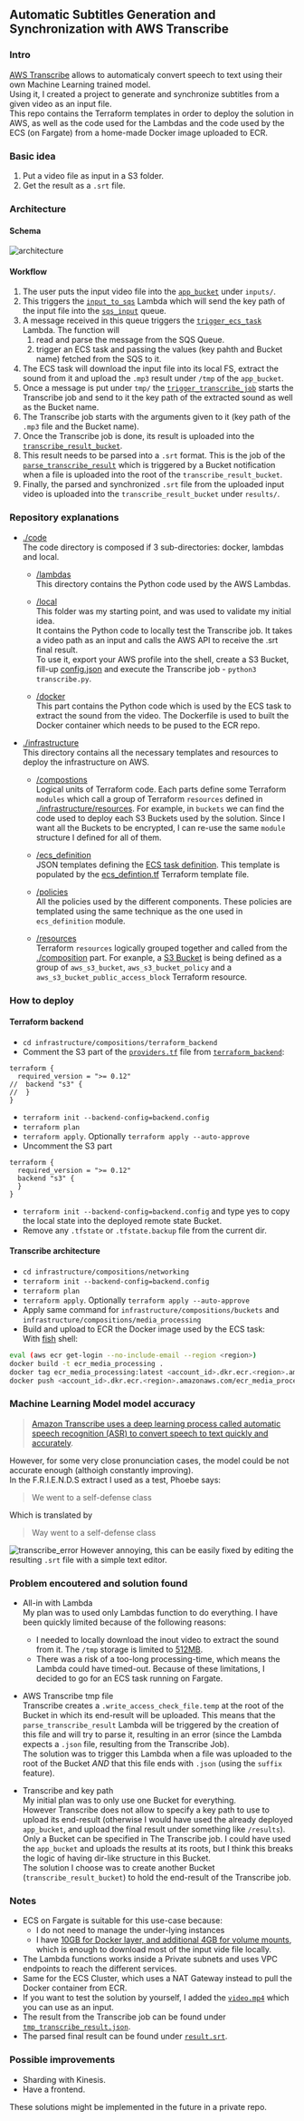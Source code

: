 ## Automatic Subtitles Generation and Synchronization with AWS Transcribe

### Intro
[AWS Transcribe](https://aws.amazon.com/transcribe/) allows to automaticaly convert speech to text using their own Machine Learning trained model. <br />
Using it, I created a project to generate and synchronize subtitles from a given video as an input file. <br />
This repo contains the Terraform templates in order to deploy the solution in AWS, as well as the code used for the Lambdas and the code used by the ECS (on Fargate) from a home-made Docker image uploaded to ECR.

### Basic idea
1. Put a video file as input in a S3 folder.
2. Get the result as a `.srt` file.

### Architecture
#### Schema
![architecture](./readme_assets/aws_subtitles_infrastructure.png)

#### Workflow
1. The user puts the input video file into the [`app_bucket`](infrastructure/compositions/buckets/main.tf) under `inputs/`.
2. This triggers the [`input_to_sqs`](./code/lambdas/input_to_sqs/main.py) Lambda which will send the key path of the input file into the [`sqs_input`](./infrastructure/compositions/media_processing/sqs.tf) queue.
3. A message received in this queue triggers the [`trigger_ecs_task`](./code/lambdas/trigger_ecs_task/main.py) Lambda. The function will
   1. read and parse the message from the SQS Queue.
   2. trigger an ECS task and passing the values (key pahth and Bucket name) fetched from the SQS to it.
4. The ECS task will download the input file into its local FS, extract the sound from it and upload the `.mp3` result under `/tmp` of the `app_bucket`.
5. Once a message is put under `tmp/` the [`trigger_transcribe_job`](./code/lambdas/trigger_transcribe_job/main.py) starts the Transcribe job and send to it the key path of the extracted sound as well as the Bucket name.
6. The Transcribe job starts with the arguments given to it (key path of the `.mp3` file and the Bucket name).
7. Once the Transcribe job is done, its result is uploaded into the [`transcribe_result_bucket`](infrastructure/compositions/buckets/main.tf).
8. This result needs to be parsed into a `.srt` format. This is the job of the [`parse_transcribe_result`](code/lambdas/parse_transcribe_result/main.py) which is triggered by a Bucket notification when a file is uploaded into the root of the `transcribe_result_bucket`.
9. Finally, the parsed and synchronized `.srt` file from the uploaded input video is uploaded into the `transcribe_result_bucket` under `results/`.


### Repository explanations
- [./code](./code) <br />
The code directory is composed if 3 sub-directories: docker, lambdas and local.

   - [/lambdas](./code/lambdas) <br />
This directory contains the Python code used by the AWS Lambdas.

   - [/local](./code/local) <br />
This folder was my starting point, and was used to validate my initial idea. <br />
It contains the Python code to locally test the Transcribe job. It takes a video path as an input and calls the AWS API to receive the .srt final result. <br />
To use it, export your AWS profile into the shell, create a S3 Bucket, fill-up [config.json](./code/local/config.json) and execute the Transcribe job - `python3 transcribe.py`.

   - [/docker](./code/docker) <br />
This part contains the Python code which is used by the ECS task to extract the sound from the video. The Dockerfile is used to built the Docker container which needs to be pused to the ECR repo. <br />

- [./infrastructure](./infrastructure) <br />
This directory contains all the necessary templates and resources to deploy the infrastructure on AWS.

   - [/compostions](./infrastructure/compositions) <br />
   Logical units of Terraform code. Each parts define some Terraform `modules` which call a group of Terraform `resources` defined in [./infrastructure/resources](./infrastructure/resources). For example, in `buckets` we can find the code used to deploy each S3 Buckets used by the solution. Since I want all the Buckets to be encrypted, I can re-use the same `module` structure I defined for all of them.

   - [/ecs_definition](./infrastructure/ecs_defintion) <br />
   JSON templates defining the [ECS task definition](https://docs.aws.amazon.com/AmazonECS/latest/userguide/task_definitions.html). This template is populated by the [ecs_defintion.tf](./infrastructure/compositions/media_processing/ecs_definition.tf) Terraform template file.

   - [/policies](./infrastructure/policies) <br />
   All the policies used by the different components. These policies are templated using the same technique as the one used in `ecs_definition` module.

   - [/resources](./infrastructure/resources) <br />
   Terraform `resources` logically grouped together and called from the [./composition](infrastructure/compositions/media_processing/ecs_definition.tf) part. For exanple, a [S3 Bucket](infrastructure/resources/storage/s3/main.tf) is being defined as a group of `aws_s3_bucket`, `aws_s3_bucket_policy` and a `aws_s3_bucket_public_access_block` Terraform resource.


### How to deploy
#### Terraform backend
- `cd infrastructure/compositions/terraform_backend`
- Comment the S3 part of the [`providers.tf`](./infrastructure/compositions/terraform_backend/providers.tf) file from [`terraform_backend`](./infrastructure/compositions/terraform_backend):
```
terraform {
  required_version = ">= 0.12"
//  backend "s3" {
//  }
}
```
- `terraform init --backend-config=backend.config`
- `terraform plan`
- `terraform apply`. Optionally `terraform apply --auto-approve`
- Uncomment the S3 part
```
terraform {
  required_version = ">= 0.12"
  backend "s3" {
  }
}
```
- `terraform init --backend-config=backend.config` and type yes to copy the local state into the deployed remote state Bucket.
- Remove any `.tfstate` or `.tfstate.backup` file from the current dir.

#### Transcribe architecture
- `cd infrastructure/compositions/networking`
- `terraform init --backend-config=backend.config`
- `terraform plan`
- `terraform apply`. Optionally `terraform apply --auto-approve`
- Apply same command for `infrastructure/compositions/buckets` and `infrastructure/compositions/media_processing`
- Build and upload to ECR the Docker image used by the ECS task: <br />
With [fish](https://fishshell.com/) shell:
```bash
eval (aws ecr get-login --no-include-email --region <region>)
docker build -t ecr_media_processing .
docker tag ecr_media_processing:latest <account_id>.dkr.ecr.<region>.amazonaws.com/ecr_media_processing:latest
docker push <account_id>.dkr.ecr.<region>.amazonaws.com/ecr_media_processing:latest
```

### Machine Learning Model model accuracy
> [Amazon Transcribe uses a deep learning process called automatic speech recognition (ASR) to convert speech to text quickly and accurately](https://aws.amazon.com/transcribe/).

However, for some very close pronunciation cases, the model could be not accurate enough (althoigh constantly improving). <br />
In the F.R.I.E.N.D.S extract I used as a test, Phoebe says:

> We went to a self-defense class

Which is translated by

> Way went to a self-defense class

![transcribe_error](./readme_assets/transcribe_error.png)
However annoying, this can be easily fixed by editing the resulting `.srt` file with a simple text editor.

### Problem encoutered and solution found
- All-in with Lambda <br />
My plan was to used only Lambdas function to do everything. I have been quickly limited because of the following reasons:
   - I needed to locally download the inout video to extract the sound from it. The `/tmp` storage is limited to [512MB](https://docs.aws.amazon.com/lambda/latest/dg/gettingstarted-limits.html).
   - There was a risk of a too-long processing-time, which means the Lambda could have timed-out.
Because of these limitations, I decided to go for an ECS task running on Fargate.

- AWS Transcribe tmp file <br />
Transcribe creates a `.write_access_check_file.temp` at the root of the Bucket in which its end-result will be uploaded. This means that the `parse_transcribe_result` Lambda will be triggered by the creation of this file and will try to parse it, resulting in an error (since the Lambda expects a `.json` file, resulting from the Transcribe Job). <br />
The solution was to trigger this Lambda when a file was uploaded to the root of the Bucket *AND* that this file ends with `.json` (using the `suffix` feature).

- Transcribe and key path <br />
My initial plan was to only use one Bucket for everything. <br />
However Transcribe does not allow to specify a key path to use to upload its end-result (otherwise I would have used the already deployed `app_bucket`, and upload the final result under something like `/results`). Only a Bucket can be specified in The Transcribe job. I could have used the `app_bucket` and uploads the results at its roots, but I think this breaks the logic of having dir-like structure in this Bucket. <br />
The solution I choose was to create another Bucket (`transcribe_result_bucket`) to hold the end-result of the Transcribe job.

### Notes
- ECS on Fargate is suitable for this use-case because:
   - I do not need to manage the under-lying instances
   - I have [10GB for Docker layer, and additional 4GB for volume mounts](https://docs.aws.amazon.com/AmazonECS/latest/developerguide/fargate-task-storage.html), which is enough to download most of the input vide file locally.
- The Lambda functions works inside a Private subnets and uses VPC endpoints to reach the different services.
- Same for the ECS Cluster, which uses a NAT Gateway instead to pull the Docker container from ECR.
- If you want to test the solution by yourself, I added the [`video.mp4`](./assets/video.mp4) which you can use as an input.
- The result from the Transcribe job can be found under [`tmp_transcribe_result.json`](./assets/tmp_transcribe_result.json).
- The parsed final result can be found under [`result.srt`](./assets/result.srt).

### Possible improvements
- Sharding with Kinesis.
- Have a frontend.

These solutions might be implemented in the future in a private repo.